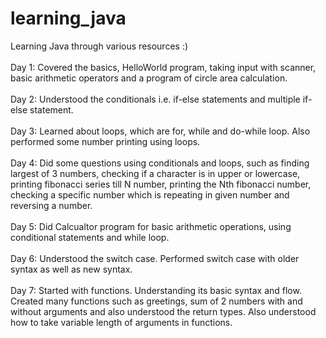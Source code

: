 # learning_java
Learning Java through various resources :)
<br><br>
Day 1: Covered the basics, HelloWorld program, taking input with scanner, basic arithmetic operators and a program of circle area calculation. 
<br><br>
Day 2: Understood the conditionals i.e. if-else statements and multiple if-else statement.
<br><br>
Day 3: Learned about loops, which are for, while and do-while loop. Also performed some number printing using loops.
<br><br>
Day 4: Did some questions using conditionals and loops, such as finding largest of 3 numbers, checking if a character is in upper or lowercase, printing fibonacci series till N number, printing the Nth fibonacci number, checking a specific number which is repeating in given number and reversing a number.
<br><br>
Day 5: Did Calcualtor program for basic arithmetic operations, using conditional statements and while loop.
<br><br>
Day 6: Understood the switch case. Performed switch case with older syntax as well as new syntax.
<br><br>
Day 7: Started with functions. Understanding its basic syntax and flow. Created many functions such as greetings, sum of 2 numbers with and without arguments and also understood the return types. Also understood how to take variable length of arguments in functions.
<br><br>